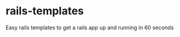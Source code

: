 rails-templates
===============

Easy rails templates to get a rails app up and running in 60 seconds